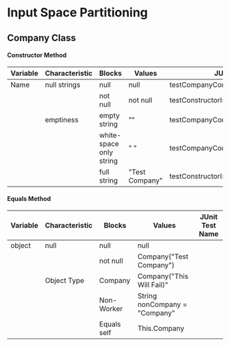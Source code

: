 # Input Space Partitioning

## Company Class
#### Constructor Method 
| Variable  | Characteristic  | Blocks  | Values | JUnit Test Name |
|---|---|---|---|---|
| Name| null strings  | null  |  null | testCompanyConstructorNullName() |
|   |   | not null  | not null  | testConstructorIsValid() |
|   |  emptiness | empty string  | ""  | testCompanyConstructorEmptyName() |
|   |   | white-space only string  | "         "  | testCompanyConstructorWhiteSpaceName() |
|   |   | full string  | "Test Company"  | testConstructorIsValid() |

#### Equals Method
| Variable  | Characteristic  | Blocks  | Values | JUnit Test Name |
|---|---|---|---|---|
| object  | null  | null  | null  |  |
|   |  | not null  | Company("Test Company")  |  |
|   | Object Type  |  Company | Company("This Will Fail)" |  |
|   |   |  Non-Worker | String nonCompany = "Company"  |  |
|   |   |  Equals self | This.Company  |  |